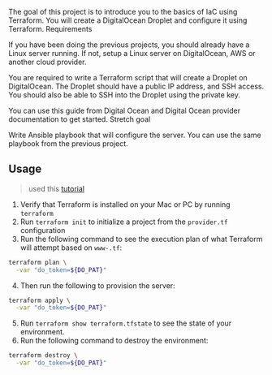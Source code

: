 The goal of this project is to introduce you to the basics of IaC using Terraform. You will create a DigitalOcean Droplet and configure it using Terraform.
Requirements

If you have been doing the previous projects, you should already have a Linux server running. If not, setup a Linux server on DigitalOcean, AWS or another cloud provider.

You are required to write a Terraform script that will create a Droplet on DigitalOcean. The Droplet should have a public IP address, and SSH access. You should also be able to SSH into the Droplet using the private key.

You can use this guide from Digital Ocean and Digital Ocean provider documentation to get started.
Stretch goal

Write Ansible playbook that will configure the server. You can use the same playbook from the previous project.

## Usage

> used this [tutorial](https://www.digitalocean.com/community/tutorials/how-to-use-terraform-with-digitalocean)

1. Verify that Terraform is installed on your Mac or PC by running `terraform`
2. Run `terraform init` to initialize a project from the `provider.tf` configuration
3. Run the following command to see the execution plan of what Terraform will attempt based on `www-.tf`:

```sh
terraform plan \
  -var "do_token=${DO_PAT}"
```

4. Then run the following to provision the server:

```sh
terraform apply \
  -var "do_token=${DO_PAT}"
```

5. Run `terraform show terraform.tfstate` to see the state of your environment.
6. Run the following command to destroy the environment:

```sh
terraform destroy \
  -var "do_token=${DO_PAT}"
```
